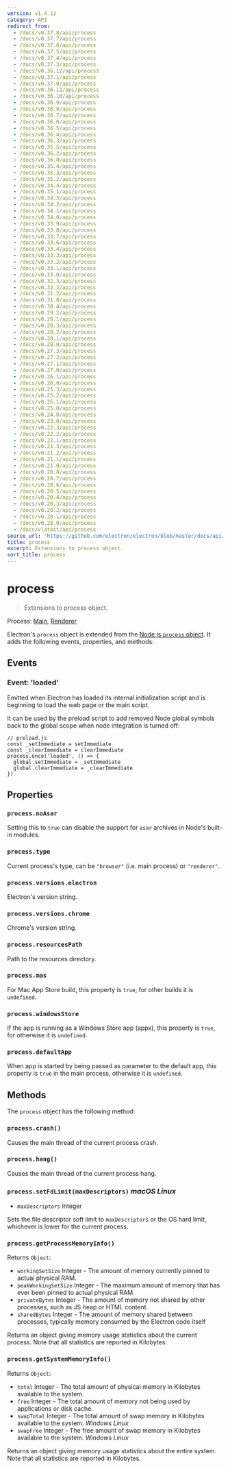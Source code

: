 ```yaml
---
version: v1.4.12
category: API
redirect_from:
  - /docs/v0.37.8/api/process
  - /docs/v0.37.7/api/process
  - /docs/v0.37.6/api/process
  - /docs/v0.37.5/api/process
  - /docs/v0.37.4/api/process
  - /docs/v0.37.3/api/process
  - /docs/v0.36.12/api/process
  - /docs/v0.37.1/api/process
  - /docs/v0.37.0/api/process
  - /docs/v0.36.11/api/process
  - /docs/v0.36.10/api/process
  - /docs/v0.36.9/api/process
  - /docs/v0.36.8/api/process
  - /docs/v0.36.7/api/process
  - /docs/v0.36.6/api/process
  - /docs/v0.36.5/api/process
  - /docs/v0.36.4/api/process
  - /docs/v0.36.3/api/process
  - /docs/v0.35.5/api/process
  - /docs/v0.36.2/api/process
  - /docs/v0.36.0/api/process
  - /docs/v0.35.4/api/process
  - /docs/v0.35.3/api/process
  - /docs/v0.35.2/api/process
  - /docs/v0.34.4/api/process
  - /docs/v0.35.1/api/process
  - /docs/v0.34.3/api/process
  - /docs/v0.34.2/api/process
  - /docs/v0.34.1/api/process
  - /docs/v0.34.0/api/process
  - /docs/v0.33.9/api/process
  - /docs/v0.33.8/api/process
  - /docs/v0.33.7/api/process
  - /docs/v0.33.6/api/process
  - /docs/v0.33.4/api/process
  - /docs/v0.33.3/api/process
  - /docs/v0.33.2/api/process
  - /docs/v0.33.1/api/process
  - /docs/v0.33.0/api/process
  - /docs/v0.32.3/api/process
  - /docs/v0.32.2/api/process
  - /docs/v0.31.2/api/process
  - /docs/v0.31.0/api/process
  - /docs/v0.30.4/api/process
  - /docs/v0.29.2/api/process
  - /docs/v0.29.1/api/process
  - /docs/v0.28.3/api/process
  - /docs/v0.28.2/api/process
  - /docs/v0.28.1/api/process
  - /docs/v0.28.0/api/process
  - /docs/v0.27.3/api/process
  - /docs/v0.27.2/api/process
  - /docs/v0.27.1/api/process
  - /docs/v0.27.0/api/process
  - /docs/v0.26.1/api/process
  - /docs/v0.26.0/api/process
  - /docs/v0.25.3/api/process
  - /docs/v0.25.2/api/process
  - /docs/v0.25.1/api/process
  - /docs/v0.25.0/api/process
  - /docs/v0.24.0/api/process
  - /docs/v0.23.0/api/process
  - /docs/v0.22.3/api/process
  - /docs/v0.22.2/api/process
  - /docs/v0.22.1/api/process
  - /docs/v0.21.3/api/process
  - /docs/v0.21.2/api/process
  - /docs/v0.21.1/api/process
  - /docs/v0.21.0/api/process
  - /docs/v0.20.8/api/process
  - /docs/v0.20.7/api/process
  - /docs/v0.20.6/api/process
  - /docs/v0.20.5/api/process
  - /docs/v0.20.4/api/process
  - /docs/v0.20.3/api/process
  - /docs/v0.20.2/api/process
  - /docs/v0.20.1/api/process
  - /docs/v0.20.0/api/process
  - /docs/vlatest/api/process
source_url: 'https://github.com/electron/electron/blob/master/docs/api/process.md'
title: process
excerpt: Extensions to process object.
sort_title: process
---
```

# process

> Extensions to process object.

Process: [Main](/docs/tutorial/quick-start#main-process), [Renderer](/docs/tutorial/quick-start#renderer-process)

Electron's `process` object is extended from the [Node.js `process` object](https://nodejs.org/api/process.html). It adds the following events, properties, and methods:

## Events

### Event: 'loaded'

Emitted when Electron has loaded its internal initialization script and is beginning to load the web page or the main script.

It can be used by the preload script to add removed Node global symbols back to the global scope when node integration is turned off:

    // preload.js
    const _setImmediate = setImmediate
    const _clearImmediate = clearImmediate
    process.once('loaded', () => {
      global.setImmediate = _setImmediate
      global.clearImmediate = _clearImmediate
    })

## Properties

### `process.noAsar`

Setting this to `true` can disable the support for `asar` archives in Node's built-in modules.

### `process.type`

Current process's type, can be `"browser"` (i.e. main process) or `"renderer"`.

### `process.versions.electron`

Electron's version string.

### `process.versions.chrome`

Chrome's version string.

### `process.resourcesPath`

Path to the resources directory.

### `process.mas`

For Mac App Store build, this property is `true`, for other builds it is `undefined`.

### `process.windowsStore`

If the app is running as a Windows Store app (appx), this property is `true`, for otherwise it is `undefined`.

### `process.defaultApp`

When app is started by being passed as parameter to the default app, this property is `true` in the main process, otherwise it is `undefined`.

## Methods

The `process` object has the following method:

### `process.crash()`

Causes the main thread of the current process crash.

### `process.hang()`

Causes the main thread of the current process hang.

### `process.setFdLimit(maxDescriptors)` _macOS_ _Linux_

*   `maxDescriptors` Integer

Sets the file descriptor soft limit to `maxDescriptors` or the OS hard limit, whichever is lower for the current process.

### `process.getProcessMemoryInfo()`

Returns `Object`:

*   `workingSetSize` Integer - The amount of memory currently pinned to actual physical RAM.
*   `peakWorkingSetSize` Integer - The maximum amount of memory that has ever been pinned to actual physical RAM.
*   `privateBytes` Integer - The amount of memory not shared by other processes, such as JS heap or HTML content.
*   `sharedBytes` Integer - The amount of memory shared between processes, typically memory consumed by the Electron code itself

Returns an object giving memory usage statistics about the current process. Note that all statistics are reported in Kilobytes.

### `process.getSystemMemoryInfo()`

Returns `Object`:

*   `total` Integer - The total amount of physical memory in Kilobytes available to the system.
*   `free` Integer - The total amount of memory not being used by applications or disk cache.
*   `swapTotal` Integer - The total amount of swap memory in Kilobytes available to the system. _Windows_ _Linux_
*   `swapFree` Integer - The free amount of swap memory in Kilobytes available to the system. _Windows_ _Linux_

Returns an object giving memory usage statistics about the entire system. Note that all statistics are reported in Kilobytes.

